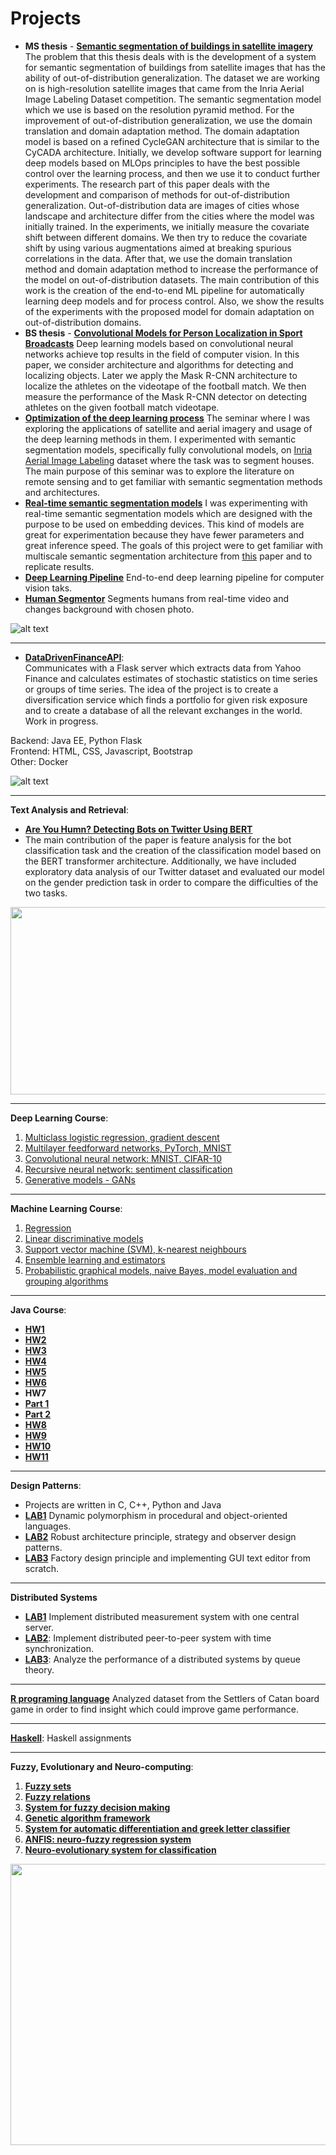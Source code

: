 
# Projects

* **MS thesis** - [**Semantic segmentation of buildings in satellite imagery**](http://www.zemris.fer.hr/~ssegvic/project/pubs/stipic22ms.pdf)
The problem that this thesis deals with is the development of a system for semantic segmentation of buildings from satellite images that has the ability of out-of-distribution generalization. The dataset we are working on is high-resolution satellite images that came from the Inria Aerial Image Labeling Dataset competition. The semantic segmentation model which we use is based on the resolution pyramid method. For the improvement of out-of-distribution generalization, we use the domain translation and domain adaptation method. The domain adaptation model is based on a refined CycleGAN architecture that is similar to the CyCADA architecture. Initially, we develop software support for learning deep models based on MLOps principles to have the best possible control over the learning process, and then we use it to conduct further experiments. The research part of this paper deals with the development and comparison of methods for out-of-distribution generalization. Out-of-distribution data are images of cities whose landscape and architecture differ from the cities where the model was initially trained. In the experiments, we initially measure the covariate shift between different domains. We then try to reduce the covariate shift by using various augmentations aimed at breaking spurious correlations in the data. After that, we use the domain translation method and domain adaptation method to increase the performance of the model on out-of-distribution datasets. The main contribution of this work is the creation of the end-to-end ML pipeline for automatically learning deep models and for process control. Also, we show the results of the experiments with the proposed model for domain adaptation on out-of-distribution domains.
* **BS thesis** - [**Convolutional Models for Person Localization in Sport Broadcasts**](http://www.zemris.fer.hr/~ssegvic/project/pubs/stipic19bs.pdf)
Deep learning models based on convolutional neural networks achieve top results in the field of computer vision. In this paper, we consider architecture and algorithms for detecting and localizing objects. Later we apply the Mask R-CNN architecture to localize the athletes on the videotape of the football match. We then measure the performance of the Mask R-CNN detector on detecting athletes on the given football match videotape.
* [**Optimization of the deep learning process**](https://github.com/dominikstipic/CV/blob/main/Papers/Seminar.pdf) 
The seminar where I was exploring the applications of satellite and aerial imagery and usage of the deep learning methods in them. 
I experimented with semantic segmentation models, specifically fully convolutional models, on [Inria Aerial Image Labeling](https://paperswithcode.com/dataset/inria-aerial-image-labeling) dataset where the task was to segment houses. The main purpose of this seminar was to explore the literature on remote sensing and to get familiar with semantic segmentation methods and architectures. 
* [**Real-time semantic segmentation models**](https://github.com/dominikstipic/CV/blob/main/Papers/SwiftNet_project.pdf)
I was experimenting with real-time semantic segmentation models which are designed with the purpose to be used on embedding devices. This kind of models are great for experimentation because they have fewer parameters and great inference speed. The goals of this project were to get familiar with multiscale semantic segmentation architecture from [this](https://arxiv.org/abs/1903.08469) paper and to replicate results.
* [**Deep Learning Pipeline**](https://github.com/dominikstipic/DeepSat)
End-to-end deep learning pipeline for computer vision taks.
* [**Human Segmentor**](https://github.com/dominikstipic/CV/tree/main/Human_Segmentor)
Segments humans from real-time video and changes background with chosen photo.

![alt text](https://github.com/dominikstipic/CV/blob/main/Papers/camvid.gif)

---------------
* [**DataDrivenFinanceAPI**](https://github.com/dominikstipic/DataDrivenFinanceAPI): <br />
Communicates with a Flask server which extracts data from Yahoo Finance and calculates estimates of stochastic statistics on time series or groups of time series. The idea of the project is to create a diversification service which finds a portfolio for given risk exposure and to create a database of all the relevant exchanges in the world.  
Work in progress. 

Backend: Java EE, Python Flask <br />
Frontend: HTML, CSS, Javascript, Bootstrap <br />
Other: Docker <br />

![alt text](https://github.com/dominikstipic/DataDrivenFinanceAPI/blob/master/finance.png)

---------------

**Text Analysis and Retrieval**:
* [**Are You Humn? Detecting Bots on Twitter Using BERT**](https://ieeexplore.ieee.org/document/9260074)
* The main contribution of the paper is feature analysis for the bot classification task and the creation of the classification model based on the BERT transformer architecture. Additionally, we have included exploratory data analysis of our Twitter dataset and evaluated our model on the gender prediction task in order to compare the difficulties of the two tasks.


<img src="https://user-images.githubusercontent.com/40320696/109402516-da353300-7956-11eb-9068-7168604d7539.png" width="900" height="300">

---------------

**Deep Learning Course**:
1. [Multiclass logistic regression, gradient descent](http://www.zemris.fer.hr/~ssegvic/du/lab0.shtml)
2. [Multilayer feedforward networks, PyTorch, MNIST](http://www.zemris.fer.hr/~ssegvic/du/lab1.shtml)
3. [Convolutional neural network: MNIST, CIFAR-10](https://dlunizg.github.io/lab2/)
4. [Recursive neural network: sentiment classification](https://dlunizg.github.io/lab3/)
5. [Generative models - GANs](https://dlunizg.github.io/lab4/)
---------------
**Machine Learning Course**:
1. [Regression](https://github.com/dominikstipic/CV/blob/main/Machine%20Learning/lab1.pdf)
2. [Linear discriminative models](https://github.com/dominikstipic/CV/blob/main/Machine%20Learning/lab2.pdf)
3. [Support vector machine (SVM), k-nearest neighbours](https://github.com/dominikstipic/CV/blob/main/Machine%20Learning/lab3.pdf)
4. [Ensemble learning and estimators](https://github.com/dominikstipic/CV/blob/main/Machine%20Learning/lab4.pdf)
5. [Probabilistic graphical models, naive Bayes, model evaluation and grouping algorithms](https://github.com/dominikstipic/CV/blob/main/Machine%20Learning/lab5.html)

---------------

**Java Course**:
* [**HW1**](https://github.com/dominikstipic/CV/blob/main/Java%20Course/dz1/hw01.pdf)
* [**HW2**](https://github.com/dominikstipic/CV/blob/main/Java%20Course/dz2/hw02.pdf)
* [**HW3**](https://github.com/dominikstipic/CV/blob/main/Java%20Course/dz3/hw03.pdf)
* [**HW4**](https://github.com/dominikstipic/CV/blob/main/Java%20Course/dz4/hw04.pdf)
* [**HW5**](https://github.com/dominikstipic/CV/blob/main/Java%20Course/dz5/hw04.pdf)
* [**HW6**](https://github.com/dominikstipic/CV/blob/main/Java%20Course/dz6/hw06.pdf)
* **HW7**
 * [**Part 1**](https://github.com/dominikstipic/CV/blob/main/Java%20Course/dz7/hw07.pdf)
 * [**Part 2**](https://github.com/dominikstipic/CV/blob/main/Java%20Course/dz7/hw07-part2.pdf)
* [**HW8**](https://github.com/dominikstipic/CV/blob/main/Java%20Course/dz8/dz8.txt)
* [**HW9**](https://github.com/dominikstipic/CV/blob/main/Java%20Course/dz9/hw09.pdf)
* [**HW10**](https://github.com/dominikstipic/CV/blob/main/Java%20Course/dz10/hw10.pdf)
* [**HW11**](https://github.com/dominikstipic/CV/blob/main/Java%20Course/dz11/hw11.pdf)

---------------
**Design Patterns**:
* Projects are written in C, C++, Python and Java
* [**LAB1**](http://www.zemris.fer.hr/~ssegvic/ooup/ooup1lab.shtml)
Dynamic polymorphism in procedural and object-oriented languages.
* [**LAB2**](http://www.zemris.fer.hr/~ssegvic/ooup/ooup2lab.shtml)
Robust architecture principle, strategy and observer design patterns.
* [**LAB3**](http://www.zemris.fer.hr/~ssegvic/ooup/ooup3lab.shtml)
Factory design principle and implementing GUI text editor from scratch.
---------------
**Distributed Systems**
* [**LAB1**](https://github.com/dominikstipic/CV/blob/main/Distributed%20Systems/LAB1/RS-2020_dz_1.pdf)
Implement distributed measurement system with one central server.
* [**LAB2**](https://github.com/dominikstipic/CV/tree/main/Distributed%20Systems/LAB2/dz2.pdf): 
Implement distributed peer-to-peer system with time synchronization.
* [**LAB3**](https://github.com/dominikstipic/CV/blob/main/Distributed%20Systems/LAB3/RS-2020_dz_3.pdf):
Analyze the performance of a distributed systems by queue theory.
---------------
[**R programing language**](https://github.com/dominikstipic/CV/tree/main/Haskell)
Analyzed dataset from the Settlers of Catan board game in order to find insight which could improve game performance. 

---------------
[**Haskell**](https://github.com/dominikstipic/CV/blob/main/R/Settlers_of_Catan.pdf): Haskell assignments

---------------


**Fuzzy, Evolutionary and Neuro-computing**:
1. [**Fuzzy sets**](https://github.com/dominikstipic/CV/blob/main/Fuzzy%2C%20Evolutionary%20and%20Neuro-computing/zad1.pdf)
2. [**Fuzzy relations**](https://github.com/dominikstipic/CV/blob/main/Fuzzy%2C%20Evolutionary%20and%20Neuro-computing/zad2.pdf)
3. [**System for fuzzy decision making**](https://github.com/dominikstipic/CV/blob/main/Fuzzy%2C%20Evolutionary%20and%20Neuro-computing/zad3.pdf)
4. [**Genetic algorithm framework**](https://github.com/dominikstipic/CV/blob/main/Fuzzy%2C%20Evolutionary%20and%20Neuro-computing/zad4.pdf)
5. [**System for automatic differentiation and greek letter classifier**](https://github.com/dominikstipic/CV/blob/main/Fuzzy%2C%20Evolutionary%20and%20Neuro-computing/zad5.pdf)
6. [**ANFIS: neuro-fuzzy regression system**](https://github.com/dominikstipic/CV/blob/main/Fuzzy%2C%20Evolutionary%20and%20Neuro-computing/zad6.pdf)
7. [**Neuro-evolutionary system for classification**](https://github.com/dominikstipic/CV/blob/main/Fuzzy%2C%20Evolutionary%20and%20Neuro-computing/zad7.pdf)

<img src="https://user-images.githubusercontent.com/40320696/109402330-5464b800-7955-11eb-822f-e622bd73d9d2.gif" width="900" height="450">


